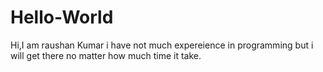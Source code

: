 # Hello-World
Hi,I am raushan Kumar i have not much expereience in programming but i will get there no matter how much time it take.
